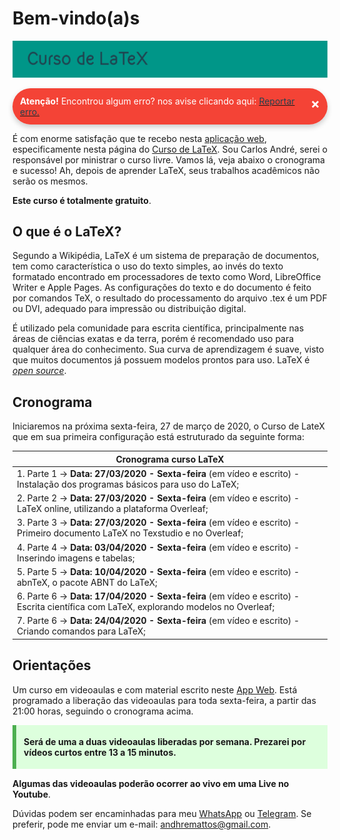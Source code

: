 # **Bem-vindo(a)s**

<style>
p.combinado:first-letter { 
	color: #F5843A; 
	font-size:xx-large; 
}

.button {
  border-radius: 20px;
  background-color: #009688;
  border: none;
  color: #FFFFFF;
  text-align: center;
  font-size: 15px;
  padding: 10px;
  width: 150px;
  transition: all 0.5s;
  cursor: pointer;
  margin: 5px;
}


.button span {
  cursor: pointer;
  display: inline-block;
  position: relative;
  transition: 0.5s;
}

.button span:after {
  content: '\00bb';
  position: absolute;
  opacity: 0;
  top: 0;
  right: -20px;
  transition: 0.5s;
}

.button:hover span {
  padding-right: 25px;
}

.button:hover span:after {
  opacity: 1;
  right: 0;
}	

/** AVISOS **/
.card {
  box-shadow: 0 4px 8px 0 rgba(0,0,0,0.2);
  transition: 0.3s;
  border-radius: 50px;
}

.card:hover {
  box-shadow: 0 8px 16px 0 rgba(0,0,0,0.2);
}

.alert {
  padding: 12px;
  background-color: #f44336;
  color: white;
  border-radius: 50px;
}

.success {
  padding: 12px;
  background-color: #6BBD6E;
  color: white;
  border-radius: 50px;
}

.info {
  padding: 12px;
  background-color: #47A8F5;
  color: white;
  border-radius: 50px;
}

.warning {
  padding: 12px;
  background-color: #FFAA2C;
  color: white;
  border-radius: 50px;
}

.closebtn {
  margin-left: 25px;
  color: white;
  font-weight: bold;
  float: right;
  font-size: 22px;
  line-height: 25px;
  cursor: pointer;
  transition: 0.3s;
}

.closebtn:hover {
  color: black;
}

/** ANOTAÇÕES **/

.atencao {
  background-color: #ffdddd;
  border-left: 6px solid #f44336;
  margin-bottom: 15px;
  padding: 4px 12px;
}

.sucesso {
  background-color: #ddffdd;
  border-left: 6px solid #4CAF50;
  margin-bottom: 15px;
  padding: 4px 12px;
}

.informacao {
  background-color: #e7f3fe;
  border-left: 6px solid #2196F3;
  margin-bottom: 15px;
  padding: 4px 12px;
}


.atento {
  background-color: #ffffcc;
  border-left: 6px solid #ffeb3b;
  margin-bottom: 15px;
  padding: 4px 12px;
}
</style>

![](/assets/curso_latex.png)

<div class="card">
<div class="alert">
  <span class="closebtn" onclick="this.parentElement.style.display='none';">&times;</span> 
  <strong>Atenção!</strong> Encontrou algum erro? nos avise clicando aqui: <a href="https://api.whatsapp.com/send?1=pt_BR&phone=5575991940520"><span style="color:#20434F"> Reportar erro.</a>
</div>
</div>

É com enorme satisfação que te recebo nesta [aplicação web](https://www.2dados.com), especificamente nesta página do [Curso de LaTeX](https://www.2dados.com/cursolatex). Sou Carlos André, serei o responsável por ministrar o curso livre. Vamos lá, veja abaixo o cronograma e sucesso! Ah, depois de aprender LaTeX, seus trabalhos acadêmicos não serão os mesmos. 

**Este curso é totalmente gratuito**. 

<!--
<div class="sucesso">
  <p><strong>Solução</strong> Aqui é um exemplo de bloco de anotações para respostas. $\displaystyle\lim_{x\to 0} \displaystyle\sqrt[3]{x-2}$.</p>
</div>
-->

## **O que é o LaTeX?**

Segundo a Wikipédia, LaTeX é um sistema de preparação de documentos, tem como característica o uso do texto simples, ao invés do texto formatado encontrado em processadores de texto como Word, LibreOffice Writer e Apple Pages. As configurações do texto e do documento é feito por comandos TeX, o resultado do processamento do arquivo .tex é um PDF ou DVI, adequado para impressão ou distribuição digital.

 É utilizado pela comunidade para escrita científica, principalmente nas áreas de ciências exatas e da terra, porém é recomendado uso para qualquer área do conhecimento. Sua curva de aprendizagem é suave, visto que muitos documentos já possuem modelos prontos para uso. LaTeX é [_open source_](https://pt.wikipedia.org/wiki/C%C3%B3digo_aberto). 

## **Cronograma**

Iniciaremos na próxima sexta-feira, 27 de março de 2020, o Curso de LateX que em sua primeira configuração está estruturado da seguinte forma: 

| Cronograma curso LaTeX |
|------|
| 1. Parte 1 -> **Data: 27/03/2020 - Sexta-feira** (em vídeo e escrito) - Instalação dos programas básicos para uso do LaTeX; |
| 2. Parte 2 -> **Data: 27/03/2020 - Sexta-feira** (em vídeo e escrito) - LaTeX online, utilizando a plataforma Overleaf; |
| 3. Parte 3 -> **Data: 27/03/2020 - Sexta-feira** (em vídeo e escrito) - Primeiro documento LaTeX no Texstudio e no Overleaf; |
| 4. Parte 4 -> **Data: 03/04/2020 - Sexta-feira** (em vídeo e escrito) - Inserindo imagens e tabelas; |
| 5. Parte 5 -> **Data: 10/04/2020 - Sexta-feira** (em vídeo e escrito) - abnTeX, o pacote ABNT do LaTeX; |
| 6. Parte 6 -> **Data: 17/04/2020 - Sexta-feira** (em vídeo e escrito) - Escrita científica com LaTeX, explorando modelos no Overleaf; |
| 7. Parte 6 -> **Data: 24/04/2020 - Sexta-feira** (em vídeo e escrito) - Criando comandos para LaTeX; |


## **Orientações**

Um curso em videoaulas e com material escrito neste [App Web](https://www.2dados.com). Está programado a liberação das videoaulas para toda sexta-feira, a partir das 21:00 horas, seguindo o cronograma acima. 

<div class="sucesso">
  <p><strong>Será de uma a duas videoaulas liberadas por semana. Prezarei por vídeos curtos entre 13 a 15 minutos. </strong></p>
</div>

**Algumas das videoaulas poderão ocorrer ao vivo em uma Live no Youtube**. 

Dúvidas podem ser encaminhadas para meu [WhatsApp](https://api.whatsapp.com/send?1=pt_BR&phone=5575991940520) ou [Telegram](https://t.me/dhematos). Se preferir, pode me enviar um e-mail: andhremattos@gmail.com.